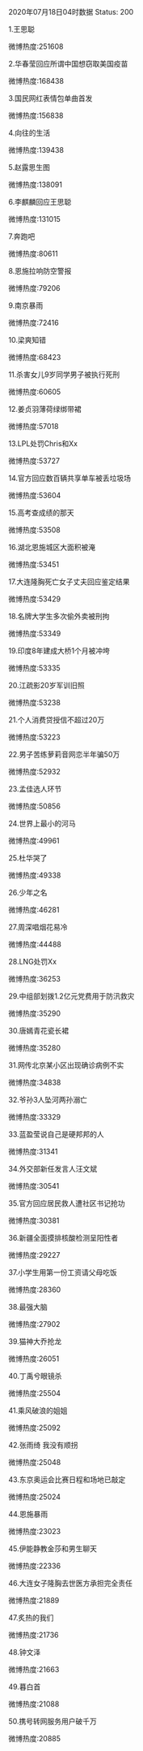 2020年07月18日04时数据
Status: 200

1.王思聪

微博热度:251608

2.华春莹回应所谓中国想窃取美国疫苗

微博热度:168438

3.国民网红表情包单曲首发

微博热度:156838

4.向往的生活

微博热度:139438

5.赵露思生图

微博热度:138091

6.李麒麟回应王思聪

微博热度:131015

7.奔跑吧

微博热度:80611

8.恩施拉响防空警报

微博热度:79206

9.南京暴雨

微博热度:72416

10.梁爽知错

微博热度:68423

11.杀害女儿9岁同学男子被执行死刑

微博热度:60605

12.姜贞羽薄荷绿绑带裙

微博热度:57018

13.LPL处罚Chris和Xx

微博热度:53727

14.官方回应数百辆共享单车被丢垃圾场

微博热度:53604

15.高考查成绩的那天

微博热度:53508

16.湖北恩施城区大面积被淹

微博热度:53451

17.大连隆胸死亡女子丈夫回应鉴定结果

微博热度:53429

18.名牌大学生多次偷外卖被刑拘

微博热度:53349

19.印度8年建成大桥1个月被冲垮

微博热度:53335

20.江疏影20岁军训旧照

微博热度:53238

21.个人消费贷授信不超过20万

微博热度:53223

22.男子苦练萝莉音网恋半年骗50万

微博热度:52932

23.孟佳选人环节

微博热度:50856

24.世界上最小的河马

微博热度:49961

25.杜华哭了

微博热度:49338

26.少年之名

微博热度:46281

27.周深唱烟花易冷

微博热度:44488

28.LNG处罚Xx

微博热度:36253

29.中组部划拨1.2亿元党费用于防汛救灾

微博热度:35290

30.唐嫣青花瓷长裙

微博热度:35280

31.网传北京某小区出现确诊病例不实

微博热度:34838

32.爷孙3人坠河两孙溺亡

微博热度:33329

33.蓝盈莹说自己是硬邦邦的人

微博热度:31341

34.外交部新任发言人汪文斌

微博热度:30541

35.官方回应居民救人遭社区书记抢功

微博热度:30381

36.新疆全面摸排核酸检测呈阳性者

微博热度:29227

37.小学生用第一份工资请父母吃饭

微博热度:28360

38.最强大脑

微博热度:27902

39.猫神大乔抢龙

微博热度:26051

40.丁禹兮眼镜杀

微博热度:25504

41.乘风破浪的姐姐

微博热度:25092

42.张雨绮 我没有顺拐

微博热度:25048

43.东京奥运会比赛日程和场地已敲定

微博热度:25024

44.恩施暴雨

微博热度:23023

45.伊能静教金莎和男生聊天

微博热度:22336

46.大连女子隆胸去世医方承担完全责任

微博热度:21889

47.炙热的我们

微博热度:21736

48.钟文泽

微博热度:21663

49.暮白首

微博热度:21088

50.携号转网服务用户破千万

微博热度:20885

